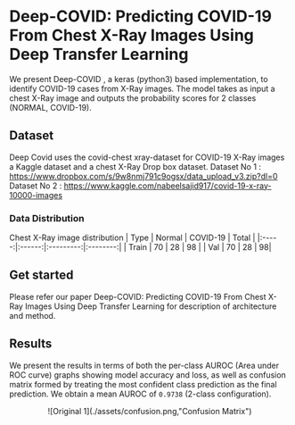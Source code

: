 # Deep-COVID: Predicting COVID-19 From Chest X-Ray Images Using Deep Transfer Learning

We present Deep-COVID , a keras (python3) based implementation, to identify COVID-19 cases from X-Ray images. The model takes as input a chest X-Ray image and outputs the probability scores for 2 classes (NORMAL, COVID-19).

## Dataset
Deep Covid  uses the covid-chest xray-dataset for COVID-19 X-Ray images  a Kaggle dataset and a chest X-Ray Drop box dataset.
Dataset No 1 : https://www.dropbox.com/s/9w8nmj791c9ogsx/data_upload_v3.zip?dl=0
Dataset No 2 : https://www.kaggle.com/nabeelsajid917/covid-19-x-ray-10000-images

### Data Distribution
Chest X-Ray image distribution
|  Type | Normal | COVID-19 | Total |
|:-----:|:------:|:---------:|:--------:|
| Train |  70 |   28 | 98 |
| Val   | 70 |    28 |  98|

## Get started
Please refer our paper Deep-COVID: Predicting COVID-19 From Chest X-Ray Images Using Deep Transfer Learning for description of architecture and method. 

## Results

We present the results in terms of both the per-class AUROC (Area under ROC curve)  graphs showing model accuracy and loss, as well as confusion matrix formed by treating the most confident class prediction as the final prediction. We obtain a mean AUROC of `0.9738` (2-class configuration).

<center>


![Original 1](./assets/confusion.png,"Confusion Matrix") 



</center>

